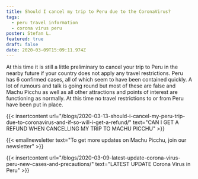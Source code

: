 ```yaml
---
title: Should I cancel my trip to Peru due to the CoronaVirus?
tags:
  - peru travel information
  - corona virus peru
poster: Stefan L.
featured: true
draft: false
date: 2020-03-09T15:09:11.974Z
---
```

At this time it is still a little preliminary to cancel your trip to Peru in the nearby future if your country does not apply any travel restrictions. Peru has 6 confirmed cases, all of which seem to have been contained quickly. A lot of rumours and talk is going round but most of these are false and Machu Picchu as well as all other attractions and points of interest are functioning as normally. At this time no travel restrictions to or from Peru have been put in place.

{{< insertcontent url="/blogs/2020-03-13-should-i-cancel-my-peru-trip-due-to-coronavirus-and-if-so-will-i-get-a-refund/" text="CAN I GET A REFUND WHEN CANCELLING MY TRIP TO MACHU PICCHU" >}}

{{< emailnewsletter text="To get more updates on Machu Picchu, join our newsletter" >}}

{{< insertcontent url="/blogs/2020-03-09-latest-update-corona-virus-peru-new-cases-and-precautions/" text="LATEST UPDATE Corona Virus in Peru" >}}